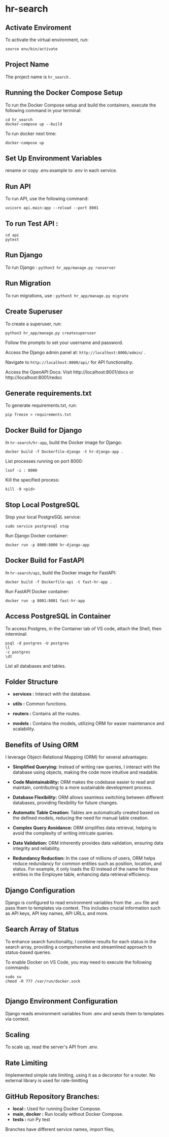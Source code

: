 # hr-search

## Activate Enviroment  

To activate the virtual environment, run:

`source env/bin/activate`

## Project Name  

The project name is `hr_search` .

## Running the Docker Compose Setup

To run the Docker Compose setup and build the containers, execute the following command in your terminal:

```
cd hr_search
docker-compose up --build
```

To run docker next time:

`docker-compose up`

## Set Up Environment Variables

rename or copy .env.example to .env in each service.

## Run API

To run API, use the following command:

 `uvicorn api.main:app --reload --port 8001`

## To run Test API :

```
cd api
pytest
```

## Run Django

To run Django : `python3 hr_app/manage.py runserver`

## Run Migration

To run migrations, use : `python3 hr_app/manage.py migrate`

## Create Superuser

To create a superuser, run:

`python3 hr_app/manage.py createsuperuser`

Follow the prompts to set your username and password.

Access the Django admin panel at: `http://localhost:8000/admin/` .

Navigate to `http://localhost:8000/api/` for API functionality.

Access the OpenAPI Docs: Visit http://localhost:8001/docs or http://localhost:8001/redoc

## Generate requirements.txt

To generate requirements.txt, run:

`pip freeze > requirements.txt`

## Docker Build for Django

In `hr-search/hr-app`, build the Docker image for Django:

`docker build -f Dockerfile-django -t hr-django-app .`

List processes running on port 8000:

`lsof -i : 8000`

Kill the specified process:

`kill -9 <pid>`

## Stop Local PostgreSQL

Stop your local PostgreSQL service:

`sudo service postgresql stop`

Run Django Docker container:

`docker run -p 8000:8000 hr-django-app`

## Docker Build for FastAPI

In `hr-search/api`, build the Docker image for FastAPI:

`docker build -f Dockerfile-api -t fast-hr-app .`

Run FastAPI Docker container:

`docker run -p 8001:8001 fast-hr-app`

## Access PostgreSQL in Container

To access Postgres, in the Container tab of VS code, attach the Shell, then interminal:


```
psql -d postgres -U postgres
\l
-c postgres
\dt
```
List all databases and tables.

## Folder Structure

- **services :** Interact with the database.

- **utils :**  Common functions.

- **routers :** Contains all the routes.
- **models :** Contains the models, utilizing ORM for easier maintenance and scalability.

## Benefits of Using ORM

I leverage Object-Relational Mapping (ORM) for several advantages:

- **Simplified Querying:** Instead of writing raw queries, I interact with the database using objects, making the code more intuitive and readable.

- **Code Maintainability:** ORM makes the codebase easier to read and maintain, contributing to a more sustainable development process.

- **Database Flexibility:** ORM allows seamless switching between different databases, providing flexibility for future changes.

- **Automatic Table Creation:** Tables are automatically created based on the defined models, reducing the need for manual table creation.

- **Complex Query Avoidance:** ORM simplifies data retrieval, helping to avoid the complexity of writing intricate queries.

- **Data Validation:** ORM inherently provides data validation, ensuring data integrity and reliability.

- **Redundancy Reduction:** In the case of millions of users, ORM helps reduce redundancy for common entities such as position, location, and status. For example, it only loads the ID instead of the name for these entities in the Employee table, enhancing data retrieval efficiency.

## Django Configuration

Django is configured to read environment variables from the `.env` file and pass them to templates via context. This includes crucial information such as API keys, API key names, API URLs, and more.

## Search Array of Status

To enhance search functionality, I combine results for each status in the search array, providing a comprehensive and streamlined approach to status-based queries.


To enable Docker on VS Code, you may need to execute the following commands:

```
sudo su
chmod -R 777 /var/run/docker.sock
 
```

## Django Environment Configuration

Django reads environment variables from .env and sends them to templates via context.

## Scaling

To scale up, read the server's API from .env.

## Rate Limiting

Implemented simple rate limiting, using it as a decorator for a router. No external library is used for rate-limitting

## GitHub Repository Branches:

- **local :** Used for running Docker Compose.
- **main, docker :** Run locally without Docker Compose.
- **tests :** run Py test
    
Branches have different service names, import files, 

 

 